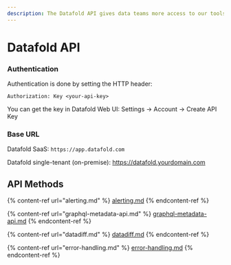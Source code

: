 ```yaml
---
description: The Datafold API gives data teams more access to our tools through GraphQL
---
```


# Datafold API

### Authentication

Authentication is done by setting the HTTP header:

`Authorization: Key <your-api-key>`

You can get the key in Datafold Web UI: Settings -> Account -> Create API Key

### Base URL

Datafold SaaS: `https://app.datafold.com`

Datafold single-tenant (on-premise): https://datafold.yourdomain.com

## API Methods

{% content-ref url="alerting.md" %}
[alerting.md](alerting.md)
{% endcontent-ref %}

{% content-ref url="graphql-metadata-api.md" %}
[graphql-metadata-api.md](graphql-metadata-api.md)
{% endcontent-ref %}

{% content-ref url="datadiff.md" %}
[datadiff.md](datadiff.md)
{% endcontent-ref %}

{% content-ref url="error-handling.md" %}
[error-handling.md](error-handling.md)
{% endcontent-ref %}

